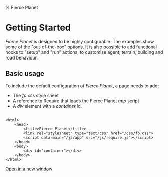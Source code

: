 % Fierce Planet

# Getting Started

*Fierce Planet* is designed to be highly configurable. The examples show some of the "out-of-the-box" options. It is also possible to add functional hooks to "setup" and "run" actions, to customise agent, terrain, building and road behaviour.



## Basic usage

To include the default configuration of *Fierce Planet*, a page needs to add:

 - The *fp.css* style sheet
 - A reference to Require that loads the Fierce Planet *app* script
 - A *div* element with a *container* id.

```

<html>
    <head>
        <title>Fierce Planet</title>
        <link rel="stylesheet" type="text/css" href="/css/fp.css">
        <script data-main="/js/app" src="/js/require.js"></script>
    </head>
    <body>
        <div id="container"></div>
    </body>
</html>

```


[Open in a new window](examples/usage/basic.html)


<!--
Here's some math:

$f(x)=\sum_{n=0}^\infty\frac{f^{(n)}(a)}{n!}(x-a)^n$   

-->
